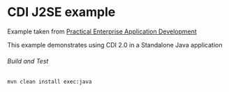 CDI J2SE example
=====================================
Example taken from [Practical Enterprise Application Development](http://www.itbuzzpress.com/ebooks/java-ee-7-development-on-wildfly.html)

This example demonstrates using CDI 2.0 in a Standalone Java application

###### Build and Test
```shell
mvn clean install exec:java
```

 
